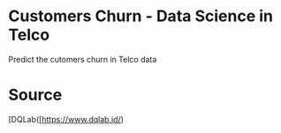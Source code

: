 # Customers Churn - Data Science in Telco
Predict the cutomers churn in Telco data
# Source
[DQLab([https://www.dqlab.id/)
